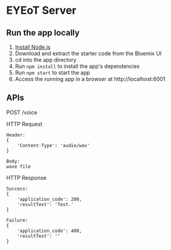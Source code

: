 # EYEoT Server


## Run the app locally

1. [Install Node.js][]
2. Download and extract the starter code from the Bluemix UI
3. cd into the app directory
4. Run `npm install` to install the app's dependencies
5. Run `npm start` to start the app
6. Access the running app in a browser at http://localhost:6001

[Install Node.js]: https://nodejs.org/en/download/


##  APIs

POST /voice

HTTP Request
```
Header:
{
    'Content-Type': 'audio/wav'
}

Body:
wave file
```

HTTP Response
```
Success:
{
    'application_code': 200,
    'resultText': 'Test.'
}

Failure:
{
    'application_code': 400,
    'resultText': ''
}
```
